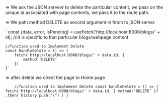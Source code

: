 
=> We ask the JSON servevr to delete the particular content, we pass on the unique id associated with page contents, we pass it to the route path.

=> We path method DELETE as second argument in fetch to jSON server.

`    const {data, error, isPending} = useFetch('http://localhost:8000/blogs/' + id);  //id is specific to that particular blogs/webpage content

    //function used to Implement Delete
    const handleDelete = () => {
        fetch('http://localhost:8000/blogs/' + data.id, {
            method:'DELETE'
        })
    }`

=> after delete we direct the page to Home page

`    //function used to Implement Delete
    const handleDelete = () => {
        fetch('http://localhost:8000/blogs/' + data.id, {
            method:'DELETE'
        })
        .then(
            history.push("/")
        )
    }`

